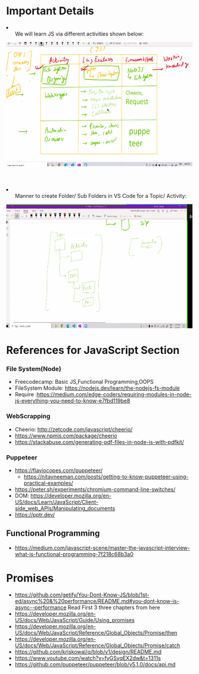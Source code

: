 # Important Details

<li>
<ul>We will learn JS via different activities shown below:</ul>
<img src="raw/images/activities.PNG" alt="Trulli" width="500" height="333">
</li>

<br>
<br>
<br>

<li>
<ul>Manner to create Folder/ Sub Folders in VS Code for a Topic/ Activity:</ul>
<img src="raw/images/file.PNG" alt="Trulli" width="500" height="333">
</li>

# References for JavaScript Section

### File System(Node)

-   Freecodecamp: Basic JS,Functional Programming,OOPS
-   FileSystem Module: https://nodejs.dev/learn/the-nodejs-fs-module
-   Require :https://medium.com/edge-coders/requiring-modules-in-node-js-everything-you-need-to-know-e7fbd119be8

### WebScrapping

-   Cheerio: http://zetcode.com/javascript/cheerio/
-   https://www.npmjs.com/package/cheerio
-   https://stackabuse.com/generating-pdf-files-in-node-js-with-pdfkit/

### Puppeteer

-   https://flaviocopes.com/puppeteer/
    -   https://nitayneeman.com/posts/getting-to-know-puppeteer-using-practical-examples/
-   https://peter.sh/experiments/chromium-command-line-switches/
-   DOM: https://developer.mozilla.org/en-US/docs/Learn/JavaScript/Client-side_web_APIs/Manipulating_documents
-   https://pptr.dev/

## Functional Programming

-   https://medium.com/javascript-scene/master-the-javascript-interview-what-is-functional-programming-7f218c68b3a0

# Promises

-   https://github.com/getify/You-Dont-Know-JS/blob/1st-ed/async%20&%20performance/README.md#you-dont-know-js-async--performance Read First 3 three chapters from here
-   https://developer.mozilla.org/en-US/docs/Web/JavaScript/Guide/Using_promises
-   https://developer.mozilla.org/en-US/docs/Web/JavaScript/Reference/Global_Objects/Promise/then
-   https://developer.mozilla.org/en-US/docs/Web/JavaScript/Reference/Global_Objects/Promise/catch
-   https://github.com/kriskowal/q/blob/v1/design/README.md
-   https://www.youtube.com/watch?v=fyGSyqEX2dw&t=1311s
-   https://github.com/puppeteer/puppeteer/blob/v5.1.0/docs/api.md

